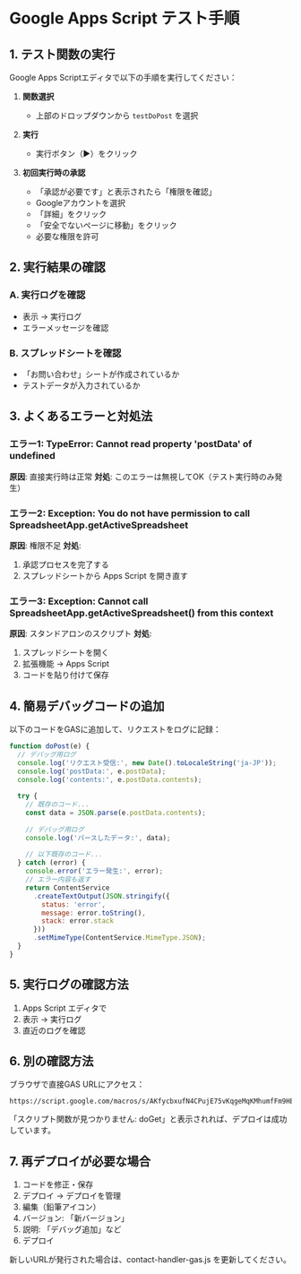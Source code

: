 # Google Apps Script テスト手順

## 1. テスト関数の実行

Google Apps Scriptエディタで以下の手順を実行してください：

1. **関数選択**
   - 上部のドロップダウンから `testDoPost` を選択

2. **実行**
   - 実行ボタン（▶）をクリック

3. **初回実行時の承認**
   - 「承認が必要です」と表示されたら「権限を確認」
   - Googleアカウントを選択
   - 「詳細」をクリック
   - 「安全でないページに移動」をクリック
   - 必要な権限を許可

## 2. 実行結果の確認

### A. 実行ログを確認
- 表示 → 実行ログ
- エラーメッセージを確認

### B. スプレッドシートを確認
- 「お問い合わせ」シートが作成されているか
- テストデータが入力されているか

## 3. よくあるエラーと対処法

### エラー1: TypeError: Cannot read property 'postData' of undefined
**原因**: 直接実行時は正常
**対処**: このエラーは無視してOK（テスト実行時のみ発生）

### エラー2: Exception: You do not have permission to call SpreadsheetApp.getActiveSpreadsheet
**原因**: 権限不足
**対処**: 
1. 承認プロセスを完了する
2. スプレッドシートから Apps Script を開き直す

### エラー3: Exception: Cannot call SpreadsheetApp.getActiveSpreadsheet() from this context
**原因**: スタンドアロンのスクリプト
**対処**: 
1. スプレッドシートを開く
2. 拡張機能 → Apps Script
3. コードを貼り付けて保存

## 4. 簡易デバッグコードの追加

以下のコードをGASに追加して、リクエストをログに記録：

```javascript
function doPost(e) {
  // デバッグ用ログ
  console.log('リクエスト受信:', new Date().toLocaleString('ja-JP'));
  console.log('postData:', e.postData);
  console.log('contents:', e.postData.contents);
  
  try {
    // 既存のコード...
    const data = JSON.parse(e.postData.contents);
    
    // デバッグ用ログ
    console.log('パースしたデータ:', data);
    
    // 以下既存のコード...
  } catch (error) {
    console.error('エラー発生:', error);
    // エラー内容も返す
    return ContentService
      .createTextOutput(JSON.stringify({
        status: 'error',
        message: error.toString(),
        stack: error.stack
      }))
      .setMimeType(ContentService.MimeType.JSON);
  }
}
```

## 5. 実行ログの確認方法

1. Apps Script エディタで
2. 表示 → 実行ログ
3. 直近のログを確認

## 6. 別の確認方法

ブラウザで直接GAS URLにアクセス：
```
https://script.google.com/macros/s/AKfycbxufN4CPujE75vKqgeMqKMhumfFm9HE4j4pN0sZMSaKJGXS7wP5vp6P1d5jKgz8LIne/exec
```

「スクリプト関数が見つかりません: doGet」と表示されれば、デプロイは成功しています。

## 7. 再デプロイが必要な場合

1. コードを修正・保存
2. デプロイ → デプロイを管理
3. 編集（鉛筆アイコン）
4. バージョン: 「新バージョン」
5. 説明: 「デバッグ追加」など
6. デプロイ

新しいURLが発行された場合は、contact-handler-gas.js を更新してください。